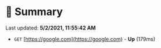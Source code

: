 # 📖 Summary
Last updated: **5/2/2021, 11:55:42 AM**

- `GET` [https://google.com](https://google.com) - **Up** (179ms)
